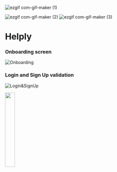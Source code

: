 
![ezgif com-gif-maker (1)]()

![ezgif com-gif-maker (2)](https://user-images.githubusercontent.com/40695548/118972061-cc50e600-b978-11eb-9b5e-91269fb5cd73.gif)
![ezgif com-gif-maker (3)](https://user-images.githubusercontent.com/40695548/118972547-5731e080-b979-11eb-905e-dc9768d6ef24.gif)
# Helply

### Onboarding screen
![Onboarding](https://media.giphy.com/media/BrkXx3t2LLwZPgMYNS/giphy.gif)

### Login and Sign Up validation
![Login&SignUp](https://media.giphy.com/media/ngCDBfoBRnC3HFwhkf/giphy.gif)

<img src="https://user-images.githubusercontent.com/40695548/118972019-c0fdba80-b978-11eb-8344-2e6b741f20cd.gif" width="25%">
